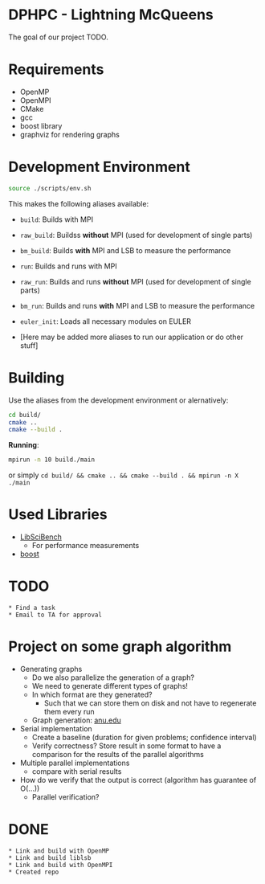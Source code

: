 
# DPHPC - Lightning McQueens

The goal of our project TODO.

# Requirements
* OpenMP
* OpenMPI
* CMake
* gcc
* boost library
* graphviz for rendering graphs

# Development Environment
```bash
source ./scripts/env.sh
```

This makes the following aliases available:
* `build`: Builds with MPI
* `raw_build`: Buildss **without** MPI (used for development of single parts)
* `bm_build`: Builds **with** MPI and LSB to measure the performance
* `run`: Builds and runs with MPI
* `raw_run`: Builds and runs **without** MPI (used for development of single parts)
* `bm_run`: Builds and runs **with** MPI and LSB to measure the performance
* `euler_init`: Loads all necessary modules on EULER

* [Here may be added more aliases to run our application or do other stuff] 


# Building

Use the aliases from the development environment or alernatively:

```bash
cd build/
cmake ..
cmake --build .
```

**Running**:
```bash
mpirun -n 10 build./main
```

or simply `cd build/ && cmake .. && cmake --build . && mpirun -n X ./main`

# Used Libraries
* [LibSciBench](https://spcl.inf.ethz.ch/Research/Performance/LibLSB/)
    * For performance measurements
* [boost](https://www.boost.org/)

# TODO
    * Find a task
    * Email to TA for approval

# Project on some graph algorithm
* Generating graphs
    * Do we also parallelize the generation of a graph?
    * We need to generate different types of graphs!
    * In which format are they generated?
        * Such that we can store them on disk and not have to regenerate them every run
    * Graph generation: [anu.edu](http://users.cecs.anu.edu.au/~bdm/plantri/)
* Serial implementation
    * Create a baseline (duration for given problems; confidence interval)
    * Verify correctness? Store result in some format to have a comparison for the results of the parallel algorithms
* Multiple parallel implementations
    * compare with serial results
* How do we verify that the output is correct (algorithm has guarantee of O(...))
    * Parallel verification?


# DONE
    * Link and build with OpenMP
    * Link and build liblsb
    * Link and build with OpenMPI
    * Created repo
